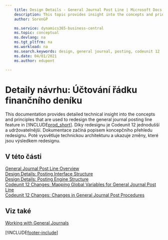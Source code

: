 ```yaml
---
    title: Design Details - General Journal Post Line | Microsoft Docs
    description: This topic provides insight into the concepts and principles that are used to redesign the general journal posting line feature in Business Central.
    author: SorenGP

    ms.service: dynamics365-business-central
    ms.topic: conceptual
    ms.devlang: na
    ms.tgt_pltfrm: na
    ms.workload: na
    ms.search.keywords: design, general journal, posting, codeunit 12
    ms.date: 04/01/2021
    ms.author: edupont

---
```

# Detaily návrhu: Účtování řádku finančního deníku
This documentation provides detailed technical insight into the concepts and principles that are used to redesign the general journal posting line feature in [!INCLUDE[prod_short](includes/prod_short.md)]. Díky redesignu je Codeunit 12 jednodušší a udržovatelnější. Dokumentace začíná popisem koncepčního přehledu redesignu. Poté vysvětluje technickou architekturu a ukazuje změny, které jsou výsledkem redesignu.

## V této části
[General Journal Post Line Overview](design-details-general-journal-post-line-overview.md)  
[Design Details: Posting Interface Structure](design-details-posting-interface-structure.md)  
[Design Details: Posting Engine Structure](design-details-posting-engine-structure.md)  
[Codeunit 12 Changes: Mapping Global Variables for General Journal Post Line](design-details-codeunit-12-changes-mapping-global-variables-for-general-journal-post-line.md)  
[Codeunit 12 Changes: Changes in General Journal Post Procedures](design-details-codeunit-12-changes-changes-in-general-journal-post-procedures.md)

## Viz také
[Working with General Journals](ui-work-general-journals.md)


[!INCLUDE[footer-include](includes/footer-banner.md)]